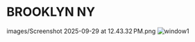 # BROOKLYN NY
<!DOCTYPE html>
<html lang="en">
<head>
        <meta charset="UTF-8">
        <meta name="viewport" content="width=device-width, initial-scale=1.0">
        <title>Website with Background Image</title>
        <link rel="stylesheet" href="style.css"> <!-- Link to your CSS file -->images/Screenshot 2025-09-29 at 12.43.32 PM.png
</head>
</html>


<img scr="images/Screenshot 2025-09-29 at 12.43.32 PM.png" alt="window1">
